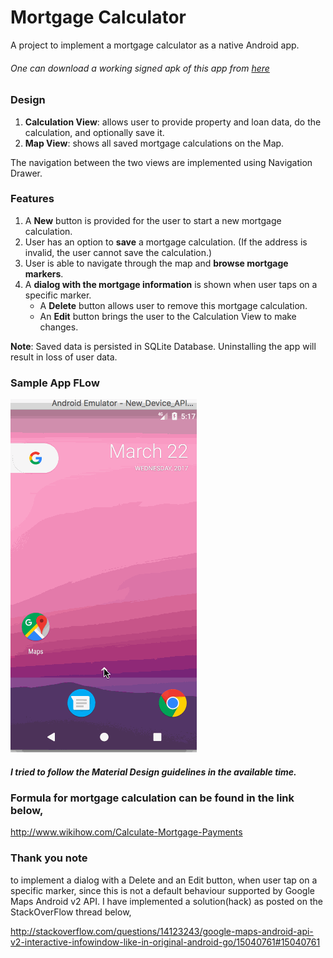 # Mortgage Calculator
 A project to implement a mortgage calculator as a native Android app.
###### One can download a working signed apk of this app from [here](https://github.com/nilamdeka23/MortgageCalculator/blob/master/signed%20apk/mortgage_calculator.apk?raw=true)
 
### Design
1. **Calculation View**: allows user to provide property and loan data, do the calculation, and optionally save it.
2. **Map View**: shows all saved mortgage calculations on the Map.

 The navigation between the two views are implemented using Navigation Drawer.
 
### Features
1. A **New** button is provided for the user to start a new mortgage calculation. 
2. User has an option to **save** a mortgage calculation. (If the address is invalid, the user cannot save the calculation.)
3. User is able to navigate through the map and **browse mortgage markers**.
4. A **dialog with the mortgage information** is shown when user taps on a specific marker.
    *  A **Delete** button allows user to remove this mortgage calculation.
    *  An **Edit** button brings the user to the Calculation View to make changes.

 **Note**:  Saved data is persisted in SQLite Database. Uninstalling the app will result in loss of user data.
 
 ### Sample App FLow
![Alt Text](https://github.com/nilamdeka23/MortgageCalculator/blob/master/gif/Mortgage%20Calculator.gif)
##### I tried to follow the Material Design guidelines in the available time.
 
### Formula for mortgage calculation can be found in the link below,
 http://www.wikihow.com/Calculate-Mortgage-Payments
 
### Thank you note
 to implement a dialog with a Delete and an Edit button, when user tap on a specific marker, since this is not a default behaviour supported by Google Maps Android v2 API. I have implemented a solution(hack) as posted on the StackOverFlow thread below,

http://stackoverflow.com/questions/14123243/google-maps-android-api-v2-interactive-infowindow-like-in-original-android-go/15040761#15040761
